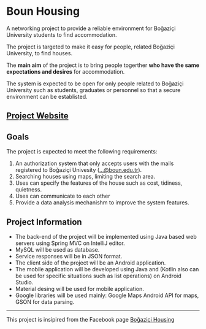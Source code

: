 ﻿# Boun Housing
A  networking project to provide a reliable environment for Boğaziçi University students to find accommodation.

The project is targeted to make it easy for people, related Boğaziçi University, to find houses.

The __main aim__ of the project is to bring people togerther __who have the same expectations and desires__ for accommodation.

The system is expected to be open for only people related to Boğaziçi University such as students, graduates or personnel so that a secure environment can be establisted.

## [Project Website](https://salih-demir.github.io/Fall2016Swe573-boun-housing)

## Goals
The project is expected to meet the following requirements:

  1. An authorization system that only accepts users with the mails registered to Boğaziçi Univesity (...@boun.edu.tr).
  2. Searching houses using maps, limiting the search area.
  3. Uses can specify the features of the house such as cost, tidiness, quietness.
  4. Uses can communicate to each other
  5. Provide a data analysis mechanishm to improve the system features.

## Project Information
  * The back-end of the project will be implemented using Java based web servers using Spring MVC on IntelliJ editor.
  * MySQL will be used as database.
  * Service responses will be in JSON format.
  * The client side of the project will be an Android application.
  * The mobile application will be developed using Java and (Kotlin also can be used for specific situations such as list operations) on Android Studio.
  * Material desing will be used for mobile application.
  * Google libraries will be used mainly: Google Maps Android API for maps, GSON for data parsing.

---
This project is insipired from the Facebook page [Boğaziçi Housing](https://www.facebook.com/groups/115127505293925)